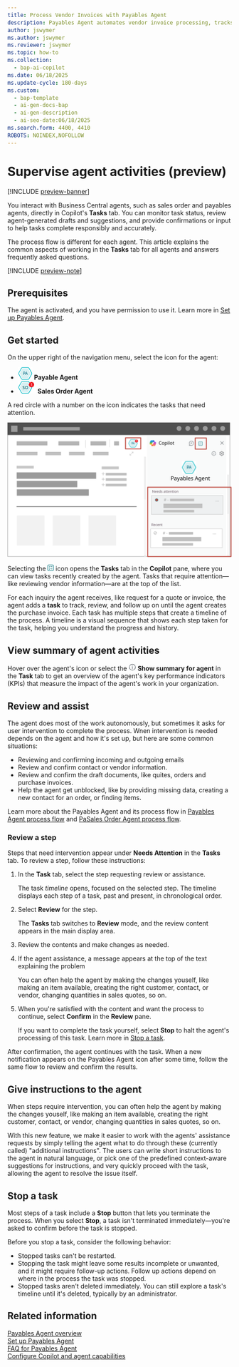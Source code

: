 ```yaml
---
title: Process Vendor Invoices with Payables Agent
description: Payables Agent automates vendor invoice processing, tracks tasks, and keeps you informed. Discover how to simplify your accounts payable process.
author: jswymer
ms.author: jswymer
ms.reviewer: jswymer
ms.topic: how-to
ms.collection:
  - bap-ai-copilot
ms.date: 06/18/2025
ms.update-cycle: 180-days
ms.custom:
  - bap-template
  - ai-gen-docs-bap
  - ai-gen-description
  - ai-seo-date:06/18/2025
ms.search.form: 4400, 4410
ROBOTS: NOINDEX,NOFOLLOW
---
```

# Supervise agent activities (preview)

[!INCLUDE [preview-banner](~/../shared-content/shared/preview-includes/preview-banner.md)]

You interact with Business Central agents, such as sales order and payables agents, directly in Copilot's **Tasks** tab. You can monitor task status, review agent-generated drafts and suggestions, and provide confirmations or input to help tasks complete responsibly and accurately.

The process flow is different for each agent. This article explains the common aspects of working in the **Tasks** tab for all agents and answers frequently asked questions.

[!INCLUDE [preview-note](~/../shared-content/shared/preview-includes/production-ready-preview-dynamics365.md)]
<!--[!INCLUDE [limited-public-preview](includes/limited-public-preview.md)]-->

## Prerequisites

The agent is activated, and you have permission to use it. Learn more in [Set up Payables Agent](payables-agent-setup.md).

## Get started

On the upper right of the navigation menu, select the icon for the agent:

- ![Shows Payables Agent icon.](media/payables-agent-activated-icon.png) **Payable Agent**
- ![Shows Sales Order Agent icon.](media/soa-activated-number-icon.png) **Sales Order Agent**

A red circle with a number on the icon indicates the tasks that need attention.

![Shows the agents task view with steps](media/payables-agent-tasks-pane.svg)

Selecting the ![Shows the task view icon](media/sot-task-view-icon.png) icon opens the **Tasks** tab in the **Copilot** pane, where you can view tasks recently created by the agent. Tasks that require attention&mdash;like reviewing vendor information&mdash;are at the top of the list.  

For each inquiry the agent receives, like request for a quote or invoice, the agent adds a **task** to track, review, and follow up on until the agent creates the purchase invoice. Each task has multiple steps that create a timeline of the process. A timeline is a visual sequence that shows each step taken for the task, helping you understand the progress and history.

## View summary of agent activities

Hover over the agent's icon or select the ![Show summary for Agent icon](media/soa-summary-icon.png) **Show summary for agent** in the **Task** tab to get an overview of the agent's key performance indicators (KPIs) that measure the impact of the agent's work in your organization.

## Review and assist

The agent does most of the work autonomously, but sometimes it asks for user intervention to complete the process. Wnen intervention is needed depends on the agent and how it's set up, but here are some common situations:

- Reviewing and confirming incoming and outgoing emails
- Review and confirm contact or vendor information.
- Review and confirm the draft documents, like quites, orders and purchase invoices.
- Help the agent get unblocked, like by providing missing data, creating a new contact for an order, or finding items.

Learn more about the Payables Agent and its process flow in [Payables Agent process flow](payables-agent.md#payables-agent-process-flow) and [PaSales Order Agent process flow](sales-order-agent.md#how-the-agent-processes-requests).

### Review a step

Steps that need intervention appear under **Needs Attention** in the **Tasks** tab. To review a step, follow these instructions:

1. In the **Task** tab, select the step requesting review or assistance.

   The task *timeline* opens, focused on the selected step. The timeline displays each step of a task, past and present, in chronological order.

1. Select **Review** for the step.

   The **Tasks** tab switches to **Review** mode, and the review content appears in the main display area.
1. Review the contents and make changes as needed.

1. If the agent assistance, a message appears at the top of the text explaining the problem

   You can often help the agent by making the changes youself, like making an item available, creating the right customer, contact, or vendor, changing quantities in sales quotes, so on.

1. When you're satisfied with the content and want the process to continue, select **Confirm** in the **Review** pane.

   If you want to complete the task yourself, select **Stop** to halt the agent's processing of this task. Learn more in [Stop a task](#stop-a-task).

After confirmation, the agent continues with the task. When a new notification appears on the Payables Agent icon after some time, follow the same flow to review and confirm the results.

<!--
## Modify invoices

During review, you might need to modify the vendor details or purchase document draft created by the agent, or when the agent requests assistance. When you select **Review**, the invoice opens for inspection. Make changes as needed, then select **Confirm** in the **Review** pane. The agent processes the purchas invoice document.

You also have the opportunity to modify a quote or order during the review step for an outgoing email. In this case, select **...** (More options) > **Discard step** on the step. This action stops the task temporarily to allow you to open the quote or order and makes changes and then resume the step.

![Shows the discard step action on a Sales Order Agent task.](media/soa-discard-step.png "Shows the discard step action on a Sales Order Agent task.")

> [!NOTE]
> **Discard step** is available only on review steps for outgoing emails.

After you make the changes, return to the **Tasks** tab, select one of the following options for resuming the task, and then select **Send**:

- **I have updated the quote** or **I have updated the order**: Select one of these options if you made changes to the quote or order. The agent generates a new PDF and email for the customer.
- **Just resume**: Select this option if you didn't change the quote or order. The agent doesn't generate a new quote or order and keeps the original email as before.  

![Shows the resume step action on a Sales Order Agent task.](media/soa-resume-step.png "Shows the resume step action on a Sales Order Agent task.")

If you change your mind while reviewing the outgoing message and decide to make more changes to the sales document, use the **Discard step** action to discard the email message generated by the agent. Then, update the sales document as needed and instruct the agent to create a new outgoing email with the updated attachment.
-->

<!-- ## Reviewing drafts from the Inbound E-Documents page

To understand how the Payables Agent drafted the purchase invoice document, you can also go directly to the **Inbound E-Documents** page and open a purchase document draft.  

Business Central helps you focus your review by highlighting the fields that benefit most from your attention, reducing the review effort and minimizing risk of inaccuracy.

Fields that are recommended for review display an [info] information icon.

When you select this icon or use the <kbd>Alt</kbd>+<kbd>I</kbd> keyboard shortcut on the field, Business Central reveals why the Payables Agent chose that specific field value. This information helps you determine whether a better value would be more appropriate. 

You can quickly replace or correct any fields that the Payables Agent didn’t quite get right. 

To complete the review and elevate the draft to a purchase invoice document, choose the **Finalize draft** action.

> [!IMPORTANT]
> Fields recommended for review are provided as a convenience, and you aren't required to inspect all of them. Always review the entire purchase document draft, especially if you're new to the Payables Agent and are learning the limitations of how the agent works with your data.

> [!NOTE]
> While reviewing a purchase document draft, you can't use Copilot’s Autofill feature.-->

## Give instructions to the agent

When steps require intervention, you can often help the agent by making the changes youself, like making an item available, creating the right customer, contact, or vendor, changing quantities in sales quotes, so on.

With this new feature, we make it easier to work with the agents' assistance requests by simply telling the agent what to do through these (currently called) "additional instructions". The users can write short instructions to the agent in natural language, or pick one of the predefined context-aware suggestions for instructions, and very quickly proceed with the task, allowing the agent to resolve the issue itself.

## Stop a task

Most steps of a task include a **Stop** button that lets you terminate the process. When you select **Stop**, a task isn't terminated immediately&mdash;you're asked to confirm before the task is stopped.

Before you stop a task, consider the following behavior:

- Stopped tasks can't be restarted.
- Stopping the task might leave some results incomplete or unwanted, and it might require follow-up actions. Follow up actions depend on where in the process the task was stopped.
- Stopped tasks aren't deleted immediately. You can still explore a task's timeline until it's deleted, typically by an administrator.

## Related information

[Payables Agent overview](payables-agent.md)  
[Set up Payables Agent](payables-agent-setup.md)  
[FAQ for Payables Agent](faqs-payables-agent.md)  
[Configure Copilot and agent capabilities](enable-ai.md)  
